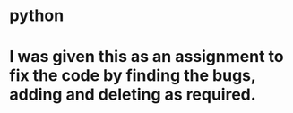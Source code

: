 # python
# I was given this as an assignment to fix the code by finding the bugs, adding and deleting as required.
